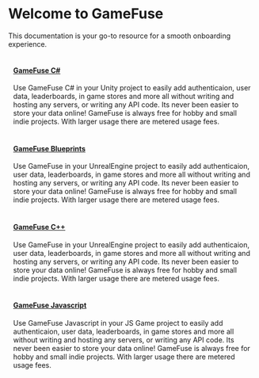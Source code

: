 # Welcome to GameFuse

This documentation is your go-to resource for a smooth onboarding experience. 

<div class="main-container">
    <!-- First row with 2 cards -->
    <div class="card-row">
        <div class="card">
            <div class="container" style="padding: 2px 10px;">
                <h4><b><a href=/C%23_Unity_3D/getting started/>GameFuse C#</a></b></h4>
                <p>Use GameFuse C# in your Unity project to easily add authenticaion, user data, leaderboards, in game stores and more all without writing and hosting any servers, or writing any API code. Its never been easier to store your data online! GameFuse is always free for hobby and small indie projects. With larger usage there are metered usage fees.</p>
            </div>
        </div>
            <div class="card">
            <div class="container" style="padding: 2px 10px;">
                <h4><b><a href=/Blueprints%20Unreal/getting%20started/>GameFuse Blueprints</a></b></h4>
                <p>Use GameFuse in your UnrealEngine project to easily add authenticaion, user data, leaderboards, in game stores and more all without writing and hosting any servers, or writing any API code. Its never been easier to store your data online! GameFuse is always free for hobby and small indie projects. With larger usage there are metered usage fees.</p>
            </div>
        </div>
    </div>
    <!-- Second row with 2 cards -->
    <div class="card-row">
            <div class="card">
            <div class="container" style="padding: 2px 10px;">
                <h4><b><a href=/C%2B%2B%20Unreal%20Engine/getting%20started/>GameFuse C++</a></b></h4>
                <p>Use GameFuse in your UnrealEngine project to easily add authenticaion, user data, leaderboards, in game stores and more all without writing and hosting any servers, or writing any API code. Its never been easier to store your data online! GameFuse is always free for hobby and small indie projects. With larger usage there are metered usage fees.</p>
            </div>
        </div>
        <div class="card">
            <div class="container" style="padding: 2px 10px;">
                <h4><b><a href=JS%20Playcanvas%2C%20PixiJS%2C%20BabylonJS/getting%20started/>GameFuse Javascript</a></b></h4>
                <p>Use GameFuse Javascript in your JS Game project to easily add authenticaion, user data, leaderboards, in game stores and more all without writing and hosting any servers, or writing any API code. Its never been easier to store your data online! GameFuse is always free for hobby and small indie projects. With larger usage there are metered usage fees.</p>
            </div>
        </div>
        </div>
    </div>
</div>